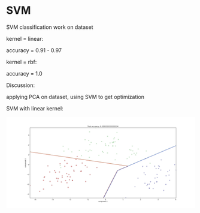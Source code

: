 # SVM
SVM classification work on dataset

kernel = linear:

accuracy = 0.91 - 0.97

kernel = rbf:

accuracy = 1.0


Discussion:

applying PCA on dataset, using SVM to get optimization

SVM with linear kernel:

![img](https://github.com/laurence-lin/SVM/blob/master/svm_result.png)



